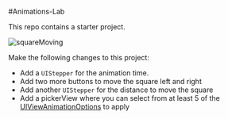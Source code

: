 #Animations-Lab

This repo contains a starter project.

![squareMoving](./squareMoving.gif)

Make the following changes to this project:

- Add a `UIStepper` for the animation time.
- Add two more buttons to move the square left and right
- Add another `UIStepper` for the distance to move the square
- Add a pickerView where you can select from at least 5 of the [UIViewAnimationOptions](https://developer.apple.com/documentation/uikit/uiview/animationoptions) to apply
